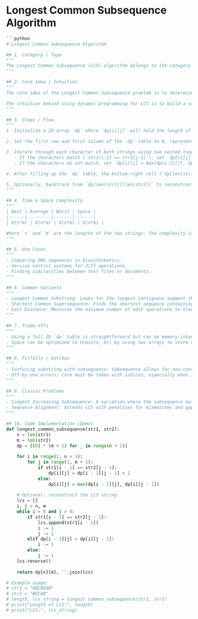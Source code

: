 # Longest Common Subsequence Algorithm

```python
```python
# Longest Common Subsequence Algorithm

## 1. Category / Type
"""
The Longest Common Subsequence (LCS) algorithm belongs to the category of Dynamic Programming.
"""

## 2. Core Idea / Intuition
"""
The core idea of the Longest Common Subsequence problem is to determine the longest subsequence that is common to two sequences. A subsequence is a sequence derived from another sequence where some elements may be deleted without changing the order of the remaining elements.

The intuition behind using dynamic programming for LCS is to build a solution to the problem incrementally by solving smaller subproblems first and using their solutions to solve larger problems. This avoids redundant calculations and reduces the computational complexity compared to a naive recursive approach.
"""

## 3. Steps / Flow
"""
1. Initialize a 2D array `dp` where `dp[i][j]` will hold the length of the longest common subsequence of the first `i` characters of the first string and the first `j` characters of the second string.

2. Set the first row and first column of the `dp` table to 0, representing the base case where one of the strings is empty.

3. Iterate through each character of both strings using two nested loops:
   - If the characters match (`str1[i-1] == str2[j-1]`), set `dp[i][j] = dp[i-1][j-1] + 1`.
   - If the characters do not match, set `dp[i][j] = max(dp[i-1][j], dp[i][j-1])`.

4. After filling up the `dp` table, the bottom-right cell (`dp[len(str1)][len(str2)]`) contains the length of the longest common subsequence.

5. Optionally, backtrack from `dp[len(str1)][len(str2)]` to reconstruct the LCS itself.
"""

## 4. Time & Space Complexity
"""
| Best | Average | Worst | Space |
|------|---------|-------|-------|
| O(n*m) | O(n*m) | O(n*m) | O(n*m) |

Where `n` and `m` are the lengths of the two strings. The complexity is dominated by the double loop over the input strings, and the space complexity is due to storing the `dp` table.
"""

## 5. Use Cases
"""
- Comparing DNA sequences in bioinformatics.
- Version control systems for diff operations.
- Finding similarities between text files or documents.
"""

## 6. Common Variants
"""
- Longest Common Substring: Looks for the longest contiguous segment that is common to both strings.
- Shortest Common Supersequence: Finds the shortest sequence containing both strings as subsequences.
- Edit Distance: Measures the minimum number of edit operations to transform one string into another.
"""

## 7. Trade-offs
"""
- Using a full 2D `dp` table is straightforward but can be memory-intensive for very long strings.
- Space can be optimized to O(min(n, m)) by using two arrays to store only the previous and current rows of the `dp` table.
"""

## 8. Pitfalls / Gotchas
"""
- Confusing substring with subsequence: Subsequence allows for non-contiguous characters, while substring does not.
- Off-by-one errors: Care must be taken with indices, especially when initializing the `dp` table and accessing string characters.
"""

## 9. Classic Problems
"""
- Longest Increasing Subsequence: A variation where the subsequence must be strictly increasing.
- Sequence Alignment: Extends LCS with penalties for mismatches and gaps, used extensively in bioinformatics.
"""

## 10. Code Implementation (Demo)
def longest_common_subsequence(str1, str2):
    n = len(str1)
    m = len(str2)
    dp = [[0] * (m + 1) for _ in range(n + 1)]
    
    for i in range(1, n + 1):
        for j in range(1, m + 1):
            if str1[i - 1] == str2[j - 1]:
                dp[i][j] = dp[i - 1][j - 1] + 1
            else:
                dp[i][j] = max(dp[i - 1][j], dp[i][j - 1])
    
    # Optional: reconstruct the LCS string
    lcs = []
    i, j = n, m
    while i > 0 and j > 0:
        if str1[i - 1] == str2[j - 1]:
            lcs.append(str1[i - 1])
            i -= 1
            j -= 1
        elif dp[i - 1][j] > dp[i][j - 1]:
            i -= 1
        else:
            j -= 1
    lcs.reverse()
    
    return dp[n][m], ''.join(lcs)

# Example usage:
# str1 = "ABCBDAB"
# str2 = "BDCAB"
# length, lcs_string = longest_common_subsequence(str1, str2)
# print("Length of LCS:", length)
# print("LCS:", lcs_string)
```
```